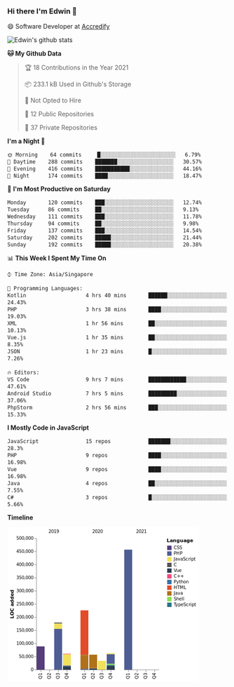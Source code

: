 ### Hi there I'm Edwin 👋


😄 Software Developer at [Accredify](https://accredify.io/)


![Edwin's github stats](https://github-readme-stats.vercel.app/api?username=edwinkkh&show_icons=true&count_private=true) 


<!--START_SECTION:waka-->
**🐱 My Github Data** 

> 🏆 18 Contributions in the Year 2021
 > 
> 📦 233.1 kB Used in Github's Storage 
 > 
> 🚫 Not Opted to Hire
 > 
> 📜 12 Public Repositories 
 > 
> 🔑 37 Private Repositories  
 > 
**I'm a Night 🦉** 

```text
🌞 Morning    64 commits     █░░░░░░░░░░░░░░░░░░░░░░░░   6.79% 
🌆 Daytime    288 commits    ███████░░░░░░░░░░░░░░░░░░   30.57% 
🌃 Evening    416 commits    ███████████░░░░░░░░░░░░░░   44.16% 
🌙 Night      174 commits    ████░░░░░░░░░░░░░░░░░░░░░   18.47%

```
📅 **I'm Most Productive on Saturday** 

```text
Monday       120 commits    ███░░░░░░░░░░░░░░░░░░░░░░   12.74% 
Tuesday      86 commits     ██░░░░░░░░░░░░░░░░░░░░░░░   9.13% 
Wednesday    111 commits    ███░░░░░░░░░░░░░░░░░░░░░░   11.78% 
Thursday     94 commits     ██░░░░░░░░░░░░░░░░░░░░░░░   9.98% 
Friday       137 commits    ███░░░░░░░░░░░░░░░░░░░░░░   14.54% 
Saturday     202 commits    █████░░░░░░░░░░░░░░░░░░░░   21.44% 
Sunday       192 commits    █████░░░░░░░░░░░░░░░░░░░░   20.38%

```


📊 **This Week I Spent My Time On** 

```text
⌚︎ Time Zone: Asia/Singapore

💬 Programming Languages: 
Kotlin                   4 hrs 40 mins       ██████░░░░░░░░░░░░░░░░░░░   24.43% 
PHP                      3 hrs 38 mins       ████░░░░░░░░░░░░░░░░░░░░░   19.03% 
XML                      1 hr 56 mins        ██░░░░░░░░░░░░░░░░░░░░░░░   10.13% 
Vue.js                   1 hr 35 mins        ██░░░░░░░░░░░░░░░░░░░░░░░   8.35% 
JSON                     1 hr 23 mins        █░░░░░░░░░░░░░░░░░░░░░░░░   7.26%

🔥 Editors: 
VS Code                  9 hrs 7 mins        ████████████░░░░░░░░░░░░░   47.61% 
Android Studio           7 hrs 5 mins        █████████░░░░░░░░░░░░░░░░   37.06% 
PhpStorm                 2 hrs 56 mins       ███░░░░░░░░░░░░░░░░░░░░░░   15.33%

```

**I Mostly Code in JavaScript** 

```text
JavaScript               15 repos            ███████░░░░░░░░░░░░░░░░░░   28.3% 
PHP                      9 repos             ████░░░░░░░░░░░░░░░░░░░░░   16.98% 
Vue                      9 repos             ████░░░░░░░░░░░░░░░░░░░░░   16.98% 
Java                     4 repos             ██░░░░░░░░░░░░░░░░░░░░░░░   7.55% 
C#                       3 repos             █░░░░░░░░░░░░░░░░░░░░░░░░   5.66%

```


**Timeline**

![Chart not found](https://raw.githubusercontent.com/edwinkkh/edwinkkh/master/charts/bar_graph.png) 


<!--END_SECTION:waka-->


<!--
**edwinkkh/edwinkkh** is a ✨ _special_ ✨ repository because its `README.md` (this file) appears on your GitHub profile.

Here are some ideas to get you started:
- 🔭 I’m currently working on projects related to
- 🌱 I’m currently learning ...
- 👯 I’m looking to collaborate on ...
📫 How to reach me: 
- 🤔 I’m looking for help with ...
- 💬 Ask me about ...
- ⚡ Fun fact: ...
-->
